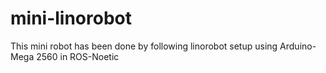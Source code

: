 # mini-linorobot
This mini robot has been done by following linorobot setup using Arduino-Mega 2560 in ROS-Noetic
